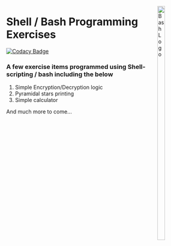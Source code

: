 <img src="https://cdn-images-1.medium.com/max/600/1*FEE98iWinlZBYkxBAG8MvA.png"
     alt="Bash Logo"
     style="float: right; margin-left: 10px; width:20%; height:40%;" 
     width="30%"
     height="30%"
     align="right"/>

# Shell / Bash Programming Exercises

[![Codacy Badge](https://api.codacy.com/project/badge/Grade/b097280f0805466fa55167e99746db34)](https://app.codacy.com/app/Vignesh-Durairaj/Shell-Programming-Excercises?utm_source=github.com&utm_medium=referral&utm_content=Vignesh-Durairaj/Shell-Programming-Excercises&utm_campaign=Badge_Grade_Dashboard)

### A few exercise items programmed using Shell-scripting / bash including the below

1. Simple Encryption/Decryption logic
2. Pyramidal stars printing 
3. Simple calculator

And much more to come...
